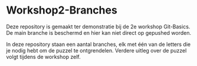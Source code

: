 # Workshop2-Branches

Deze repository is gemaakt ter demonstratie bij de 2e workshop Git-Basics.
De main branche is beschermd en hier kan niet direct op gepushed worden.

In deze repository staan een aantal branches, elk met één van de letters die je nodig hebt om de puzzel te ontgrendelen. Verdere uitleg over de puzzel volgt tijdens de workshop zelf.
